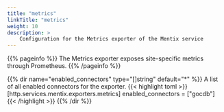 ```yaml
---
title: "metrics"
linkTitle: "metrics"
weight: 10
description: >
    Configuration for the Metrics exporter of the Mentix service
---
```


{{% pageinfo %}}
The Metrics exporter exposes site-specific metrics through Prometheus.
{{% /pageinfo %}}

{{% dir name="enabled_connectors" type="[]string" default="*" %}}
A list of all enabled connectors for the exporter.
{{< highlight toml >}}
[http.services.mentix.exporters.metrics]
enabled_connectors = ["gocdb"]
{{< /highlight >}}
{{% /dir %}}
